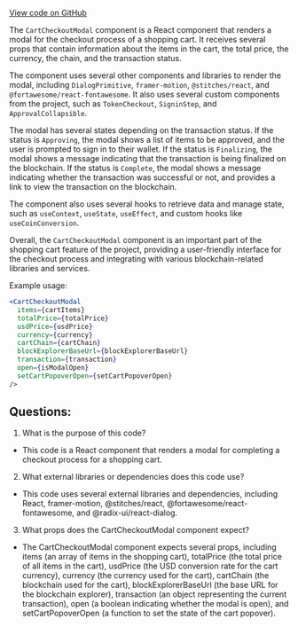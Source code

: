 [View code on GitHub](zoo-labs/zoo/blob/master/ui/src/components/cart/CartCheckoutModal.tsx)

The `CartCheckoutModal` component is a React component that renders a modal for the checkout process of a shopping cart. It receives several props that contain information about the items in the cart, the total price, the currency, the chain, and the transaction status. 

The component uses several other components and libraries to render the modal, including `DialogPrimitive`, `framer-motion`, `@stitches/react`, and `@fortawesome/react-fontawesome`. It also uses several custom components from the project, such as `TokenCheckout`, `SigninStep`, and `ApprovalCollapsible`.

The modal has several states depending on the transaction status. If the status is `Approving`, the modal shows a list of items to be approved, and the user is prompted to sign in to their wallet. If the status is `Finalizing`, the modal shows a message indicating that the transaction is being finalized on the blockchain. If the status is `Complete`, the modal shows a message indicating whether the transaction was successful or not, and provides a link to view the transaction on the blockchain.

The component also uses several hooks to retrieve data and manage state, such as `useContext`, `useState`, `useEffect`, and custom hooks like `useCoinConversion`. 

Overall, the `CartCheckoutModal` component is an important part of the shopping cart feature of the project, providing a user-friendly interface for the checkout process and integrating with various blockchain-related libraries and services. 

Example usage:

```jsx
<CartCheckoutModal
  items={cartItems}
  totalPrice={totalPrice}
  usdPrice={usdPrice}
  currency={currency}
  cartChain={cartChain}
  blockExplorerBaseUrl={blockExplorerBaseUrl}
  transaction={transaction}
  open={isModalOpen}
  setCartPopoverOpen={setCartPopoverOpen}
/>
```
## Questions: 
 1. What is the purpose of this code?
- This code is a React component that renders a modal for completing a checkout process for a shopping cart.

2. What external libraries or dependencies does this code use?
- This code uses several external libraries and dependencies, including React, framer-motion, @stitches/react, @fortawesome/react-fontawesome, and @radix-ui/react-dialog.

3. What props does the CartCheckoutModal component expect?
- The CartCheckoutModal component expects several props, including items (an array of items in the shopping cart), totalPrice (the total price of all items in the cart), usdPrice (the USD conversion rate for the cart currency), currency (the currency used for the cart), cartChain (the blockchain used for the cart), blockExplorerBaseUrl (the base URL for the blockchain explorer), transaction (an object representing the current transaction), open (a boolean indicating whether the modal is open), and setCartPopoverOpen (a function to set the state of the cart popover).